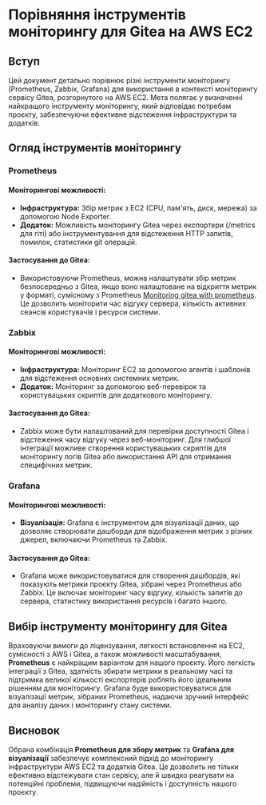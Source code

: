 # Порівняння інструментів моніторингу для Gitea на AWS EC2

## Вступ

Цей документ детально порівнює різні інструменти моніторингу (Prometheus, Zabbix, Grafana) для використання в контексті моніторингу сервісу Gitea, розгорнутого на AWS EC2. Мета полягає у визначенні найкращого інструменту моніторингу, який відповідає потребам проєкту, забезпечуючи ефективне відстеження інфраструктури та додатків.

## Огляд інструментів моніторингу

### Prometheus

#### Моніторингові можливості:
- **Інфраструктура:** Збір метрик з EC2 (CPU, пам'ять, диск, мережа) за допомогою Node Exporter.
- **Додаток:** Можливість моніторингу Gitea через експортери (/metrics для гіті) або інструментування для відстеження HTTP запитів, помилок, статистики git операцій.

#### Застосування до Gitea:
- Використовуючи Prometheus, можна налаштувати збір метрик безпосередньо з Gitea, якщо воно налаштоване на відкриття метрик у форматі, сумісному з Prometheus [Monitoring gitea with prometheus](https://serverfault.com/questions/999413/monitor-gitea-with-prometheus). Це дозволить моніторити час відгуку сервера, кількість активних сеансів користувачів і ресурси системи.

### Zabbix

#### Моніторингові можливості:
- **Інфраструктура:** Моніторинг EC2 за допомогою агентів і шаблонів для відстеження основних системних метрик.
- **Додаток:** Моніторинг за допомогою веб-перевірок та користувацьких скриптів для додаткового моніторингу.

#### Застосування до Gitea:
- Zabbix може бути налаштований для перевірки доступності Gitea і відстеження часу відгуку через веб-моніторинг. Для глибшої інтеграції можливе створення користувацьких скриптів для моніторингу логів Gitea або використання API для отримання специфічних метрик.

### Grafana

#### Моніторингові можливості:
- **Візуалізація:** Grafana є інструментом для візуалізації даних, що дозволяє створювати дашборди для відображення метрик з різних джерел, включаючи Prometheus та Zabbix.

#### Застосування до Gitea:
- Grafana може використовуватися для створення дашбордів, які показують метрики проєкту Gitea, зібрані через Prometheus або Zabbix. Це включає моніторинг часу відгуку, кількість запитів до сервера, статистику використання ресурсів і багато іншого.

## Вибір інструменту моніторингу для Gitea

Враховуючи вимоги до ліцензування, легкості встановлення на EC2, сумісності з AWS і Gitea, а також можливості масштабування, **Prometheus** є найкращим варіантом для нашого проєкту. Його легкість інтеграції з Gitea, здатність збирати метрики в реальному часі та підтримка великої кількості експортерів роблять його ідеальним рішенням для моніторингу. Grafana буде використовуватися для візуалізації метрик, зібраних Prometheus, надаючи зручний інтерфейс для аналізу даних і моніторингу стану системи.

## Висновок

Обрана комбінація **Prometheus для збору метрик** та **Grafana для візуалізації** забезпечує комплексний підхід до моніторингу інфраструктури AWS EC2 та додатків Gitea. Це дозволить не тільки ефективно відстежувати стан сервісу, але й швидко реагувати на потенційні проблеми, підвищуючи надійність і доступність нашого проєкту.
